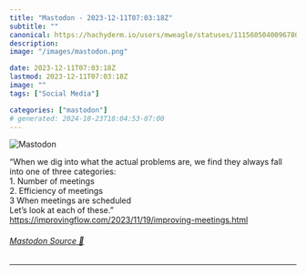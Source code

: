 ```yaml
---
title: "Mastodon - 2023-12-11T07:03:18Z"
subtitle: ""
canonical: https://hachyderm.io/users/mweagle/statuses/111560504009678052
description:
image: "/images/mastodon.png"

date: 2023-12-11T07:03:18Z
lastmod: 2023-12-11T07:03:18Z
image: ""
tags: ["Social Media"]

categories: ["mastodon"]
# generated: 2024-10-23T18:04:53-07:00
---
```

![Mastodon](/images/mastodon.png)

<p>“When we dig into what the actual problems are, we find they always fall into one of three categories:<br />	1.	Number of meetings<br />	2.	Efficiency of meetings<br />	3	When meetings are scheduled<br />Let’s look at each of these.”<br /><a href="https://improvingflow.com/2023/11/19/improving-meetings.html" target="_blank" rel="nofollow noopener noreferrer" translate="no"><span class="invisible">https://</span><span class="ellipsis">improvingflow.com/2023/11/19/i</span><span class="invisible">mproving-meetings.html</span></a></p>


###### [Mastodon Source 🐘](https://hachyderm.io/@mweagle/111560504009678052)

___
